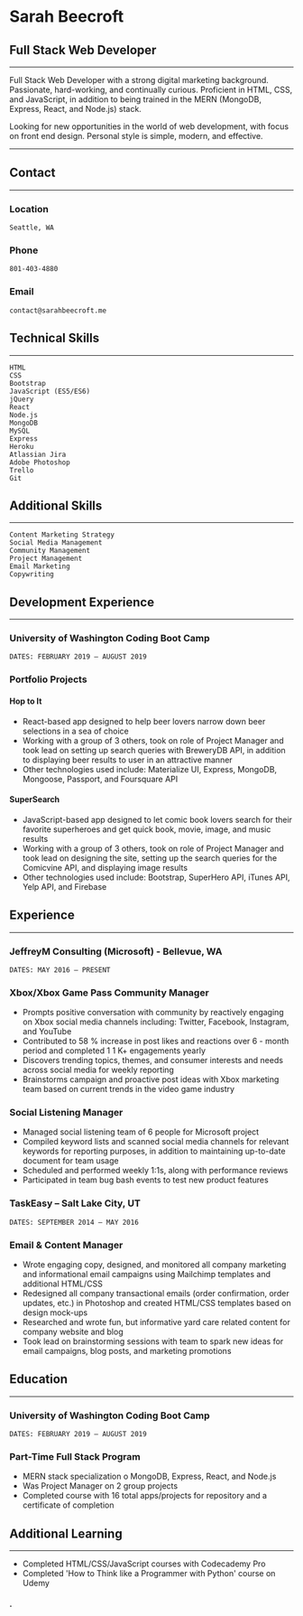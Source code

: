 # Sarah Beecroft
## Full Stack Web Developer
----

Full Stack Web Developer with a strong digital marketing background. Passionate,
hard-working, and continually curious. Proficient in HTML, CSS, and JavaScript, in
addition to being trained in the MERN (MongoDB, Express, React, and Node.js)
stack.

Looking for new opportunities in the world of web development, with focus on
front end design. Personal style is simple, modern, and effective.

----

## Contact
----

### Location

```
Seattle, WA
```
### Phone

```
801-403-4880
```

### Email

```
contact@sarahbeecroft.me
```
## Technical Skills
----
```
HTML
CSS
Bootstrap
JavaScript (ES5/ES6)
jQuery
React
Node.js
MongoDB
MySQL
Express
Heroku
Atlassian Jira
Adobe Photoshop
Trello
Git
```
## Additional Skills
----

```
Content Marketing Strategy
Social Media Management
Community Management
Project Management
Email Marketing
Copywriting
```
## Development Experience
----
### University of Washington Coding Boot Camp
```
DATES: FEBRUARY 2019 – AUGUST 2019
```
### Portfolio Projects

#### Hop to It

- React-based app designed to help beer lovers narrow down beer
    selections in a sea of choice
- Working with a group of 3 others, took on role of Project Manager and
    took lead on setting up search queries with BreweryDB API, in addition to
    displaying beer results to user in an attractive manner
- Other technologies used include: Materialize UI, Express, MongoDB,
    Mongoose, Passport, and Foursquare API

#### SuperSearch

- JavaScript-based app designed to let comic book lovers search for their
    favorite superheroes and get quick book, movie, image, and music results
- Working with a group of 3 others, took on role of Project Manager and
    took lead on designing the site, setting up the search queries for the
    Comicvine API, and displaying image results
- Other technologies used include: Bootstrap, SuperHero API, iTunes API,
    Yelp API, and Firebase

## Experience
----
### JeffreyM Consulting (Microsoft) - Bellevue, WA

```
DATES: MAY 2016 – PRESENT
```

### Xbox/Xbox Game Pass Community Manager

- Prompts positive conversation with community by reactively engaging on
    Xbox social media channels including: Twitter, Facebook, Instagram, and
    YouTube
- Contributed to 58 % increase in post likes and reactions over 6 - month
    period and completed 1 1 K+ engagements yearly
- Discovers trending topics, themes, and consumer interests and needs
    across social media for weekly reporting
- Brainstorms campaign and proactive post ideas with Xbox marketing
    team based on current trends in the video game industry

### Social Listening Manager

- Managed social listening team of 6 people for Microsoft project
- Compiled keyword lists and scanned social media channels for relevant
    keywords for reporting purposes, in addition to maintaining up-to-date
    document for team usage
- Scheduled and performed weekly 1:1s, along with performance reviews
- Participated in team bug bash events to test new product features

### TaskEasy – Salt Lake City, UT
```
DATES: SEPTEMBER 2014 – MAY 2016
```

### Email & Content Manager

- Wrote engaging copy, designed, and monitored all company marketing
    and informational email campaigns using Mailchimp templates and
    additional HTML/CSS
- Redesigned all company transactional emails (order confirmation, order
    updates, etc.) in Photoshop and created HTML/CSS templates based on
    design mock-ups
- Researched and wrote fun, but informative yard care related content for
    company website and blog
- Took lead on brainstorming sessions with team to spark new ideas for
    email campaigns, blog posts, and marketing promotions

## Education
----
### University of Washington Coding Boot Camp
```
DATES: FEBRUARY 2019 – AUGUST 2019
```

### Part-Time Full Stack Program

- MERN stack specialization
    o MongoDB, Express, React, and Node.js
- Was Project Manager on 2 group projects
- Completed course with 16 total apps/projects for repository and a
    certificate of completion

## Additional Learning
----

- Completed HTML/CSS/JavaScript courses with Codecademy Pro
- Completed 'How to Think like a Programmer with Python' course on
    Udemy

#### .


